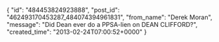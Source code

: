  {
   "id": "484453824923888",
   "post_id": "462493170453287_484074394961831",
   "from_name": "Derek Moran",
   "message": "Did Dean ever do a PPSA-lien on DEAN CLIFFORD?",
   "created_time": "2013-02-24T07:00:52+0000"
 }
